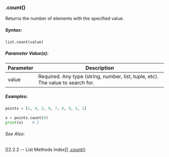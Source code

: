 
### .count()


Returns the number of elements with the specified value.

##### Syntax:
 `list.count(value)`

##### Parameter Value(s):
| Parameter | Description                                                                     |
| --------- | ------------------------------------------------------------------------------- |
| value     | Required. Any type (string, number, list, tuple, etc). The value to search for. | 


##### Examples:
```py
points = [1, 4, 2, 9, 7, 8, 9, 3, 1]  
  
x = points.count(9)
print(x)	# 2
```

###### See Also:
[[2.2.2 -- List Methods index]]
[.count()](https://www.w3schools.com/python/ref_list_count.asp)